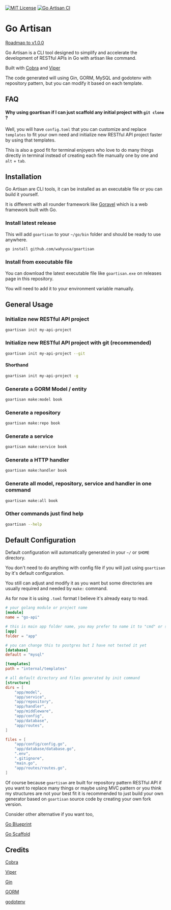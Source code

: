 [![MIT License](https://img.shields.io/badge/License-MIT-green.svg)](https://choosealicense.com/licenses/mit/) [![Go Artisan CI](https://github.com/wahyusa/goartisan/actions/workflows/go.yml/badge.svg)](https://github.com/wahyusa/goartisan/actions/workflows/go.yml)

# Go Artisan

[Roadmap to v1.0.0](https://github.com/users/wahyusa/projects/12/views/1)

Go Artisan is a CLI tool designed to simplify and accelerate the development of RESTful APIs in Go with artisan like command.

Built with [Cobra](https://github.com/spf13/cobra) and [Viper](https://github.com/spf13/viper)

The code generated will using Gin, GORM, MySQL and godotenv with repository pattern, but you can modify it based on each template.

## FAQ

#### Why using goartisan if I can just scaffold any initial project with `git clone` ?

Well, you will have `config.toml` that you can customize and replace `templates` to fit your own need and initialize new RESTful API project faster by using that templates.

This is also a good fit for terminal enjoyers who love to do many things directly in terminal instead of creating each file manually one by one and `alt` + `tab`.

## Installation

Go Artisan are CLI tools, it can be installed as an executable file or you can build it yourself.

It is different with all rounder framework like [Goravel](https://goravel.dev) which is a web framework built with Go.

### Install latest release

This will add `goartisan` to your `~/go/bin` folder and should be ready to use anywhere.

```bash
go install github.com/wahyusa/goartisan
```
### Install from executable file

You can download the latest executable file like `goartisan.exe` on releases page in this repository.

You will need to add it to your environment variable manually.

## General Usage

### Initialize new RESTful API project

```bash
goartisan init my-api-project
```

### Initialize new RESTful API project with git (recommended)

```bash
goartisan init my-api-project --git
```

#### Shorthand

```bash
goartisan init my-api-project -g
```

### Generate a GORM Model / entity

```bash
goartisan make:model book
```

### Generate a repository

```bash
goartisan make:repo book
```

### Generate a service

```bash
goartisan make:service book
```

### Generate a HTTP handler

```bash
goartisan make:handler book
```

### Generate all model, repository, service and handler in one command

```bash
goartisan make:all book
```

### Other commands just find help

```bash
goartisan --help
```

## Default Configuration

Default configuration will automatically generated in your `~/` or `$HOME` directory.

You don't need to do anything with config file if you will just using `goartisan` by it's default configuration.

You still can adjust and modify it as you want but some directories are usually required and needed by `make:` command.

As for now it is using `.toml` format I believe it's already easy to read.

```toml
# your golang module or project name
[module]
name = "go-api"

# this is main app folder name, you may prefer to name it to "cmd" or something
[app]
folder = "app"

# you can change this to postgres but I have not tested it yet
[database]
default = "mysql"

[templates]
path = "internal/templates"

# all default directory and files generated by init command
[structure]
dirs = [
    "app/model",
    "app/service",
    "app/repository",
    "app/handler",
    "app/middleware",
    "app/config",
    "app/database",
    "app/routes",
]

files = [
    "app/config/config.go",
    "app/database/database.go",
    ".env",
    ".gitignore",
    "main.go",
    "app/routes/routes.go",
]
```

Of course because `goartisan` are built for repository pattern RESTful API if you want to replace many things or maybe using MVC pattern or you think my structures are not your best fit it is recommended to just build your own generator based on `goartisan` source code by creating your own fork version.

Consider other alternative if you want too,

[Go Blueprint](https://github.com/Melkeydev/go-blueprint)

[Go Scaffold](https://github.com/go-scaffold/go-scaffold)

## Credits

[Cobra](https://github.com/spf13/cobra)

[Viper](https://github.com/spf13/viper)

[Gin](https://github.com/gin-gonic/gin)

[GORM](https://github.com/go-gorm/gorm)

[godotenv](https://github.com/joho/godotenv)
